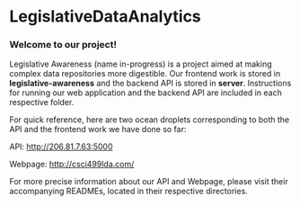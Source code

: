 # LegislativeDataAnalytics

### Welcome to our project!
Legislative Awareness (name in-progress) is a project aimed at making complex data repositories more digestible. Our frontend work is stored in **legislative-awareness** and the backend API is stored in **server**. Instructions for running our web application and the backend API are included in each respective folder.

For quick reference, here are two ocean droplets corresponding to both the API and the frontend work we have done so far:

API:
 http://206.81.7.63:5000
 
Webpage: 
  http://csci499lda.com/
  
 For more precise information about our API and Webpage, please visit their accompanying READMEs, located in their respective directories.
